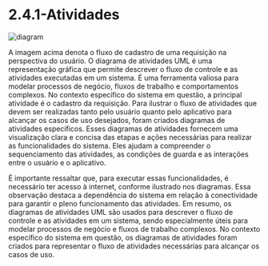 # 2.4.1-Atividades

![diagram](https://www.plantuml.com/plantuml/svg/0/dLH1Ri8m4BnNuWzxX2-KGq620rBL0tt14czWKM9JhnFrEKKzz0LzGJxMTHBIa8QgggKuZZqxEzvPPI41VIZo331moGODoUGETDG7pP9Jc2uJ4d5GlG7RGDvIU9X1E925gN0-Qu1ntAzJ2WLwU7HxjlFUmHEMjDU34te41mPbTzWvz0QCVh4afCpzW4s7JL3HmIkCeCWHh2iHFBqKB5nzLEzETtg4FPAeVVtA4c8WR56ImXvSfzrgR4zydNPfE65dLUbegla0lh6fyxcYjNXETBw5faneMAsQuPaoQZFwLY0SgpDGhVkwA0E5t2JNL9yaG81UKvTHXZu9-S0f9r5NNuSrd5vNQ2a39earBQjpfYqXDvo-1Az8w8X0hU_VRlqILrzZIuRzvUO_ko9nEGnSRfbrde_mhL3weSCxcR-IDKQDj4RZ5cPbpwb_2978e6xbiIKx7XY8Y2x5nVMs17SQjjI8KeqUDNmqe0Etm8M-zPSmkVi2)

A imagem acima denota o fluxo de cadastro de uma requisição na perspectiva do usuário. O diagrama de atividades UML é uma representação gráfica que permite descrever o fluxo de controle e as atividades executadas em um sistema. É uma ferramenta valiosa para modelar processos de negócio, fluxos de trabalho e comportamentos complexos. No contexto específico do sistema em questão, a principal atividade é o cadastro da requisição. Para ilustrar o fluxo de atividades que devem ser realizadas tanto pelo usuário quanto pelo aplicativo para alcançar os casos de uso desejados, foram criados diagramas de atividades específicos. Esses diagramas de atividades fornecem uma visualização clara e concisa das etapas e ações necessárias para realizar as funcionalidades do sistema. Eles ajudam a compreender o sequenciamento das atividades, as condições de guarda e as interações entre o usuário e o aplicativo.

É importante ressaltar que, para executar essas funcionalidades, é necessário ter acesso à internet, conforme ilustrado nos diagramas. Essa observação destaca a dependência do sistema em relação à conectividade para garantir o pleno funcionamento das atividades. Em resumo, os diagramas de atividades UML são usados para descrever o fluxo de controle e as atividades em um sistema, sendo especialmente úteis para modelar processos de negócio e fluxos de trabalho complexos. No contexto específico do sistema em questão, os diagramas de atividades foram criados para representar o fluxo de atividades necessárias para alcançar os casos de uso.
